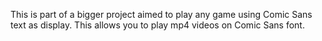 This is part of a bigger project aimed to play any game using Comic Sans text as display. This allows you to play mp4 videos on Comic Sans font.
